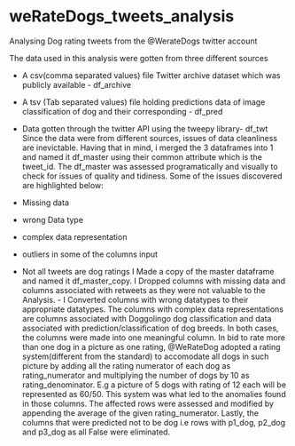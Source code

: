 # weRateDogs_tweets_analysis
Analysing Dog rating tweets from the @WerateDogs twitter account

The data used in this analysis were gotten from three different sources

- A csv(comma separated values) file Twitter archive dataset which was publicly available - df_archive  
- A tsv (Tab separated values) file holding predictions data of image classification of dog and their corresponding - df_pred 
- Data gotten through the twitter API using the tweepy library- df_twt  
Since the data were from different sources, issues of data cleanliness are inevictable. Having that in mind, i merged the 3 dataframes into 1 and named it df_master using their common attribute which is the tweet_id. The df_master was assessed programatically and visually to check for issues of quality and tidiness. Some of the issues discovered are highlighted below:

- Missing data
- wrong Data type
- complex data representation
- outliers in some of the columns input
- Not all tweets are dog ratings
I Made a copy of the master dataframe and named it df_master_copy.
I Dropped columns with missing data and columns associated with retweets as they were not valuable to the Analysis. - I Converted columns with wrong datatypes to their appropriate datatypes.
The columns with complex data representations are columns associated with Doggolingo dog classification and data associated with prediction/classification of dog breeds. In both cases, the columns were made into one meaningful column.
In bid to rate more than one dog in a picture as one rating, @WeRateDog adopted a rating system(different from the standard) to accomodate all dogs in such picture by adding all the rating numerator of each dog as rating_numerator and multiplying the number of dogs by 10 as rating_denominator. E.g a picture of 5 dogs with rating of 12 each will be represented as 60/50. This system was what led to the anomalies found in those columns. The affected rows were assessed and modified by appending the average of the given rating_numerator.
Lastly, the columns that were predicted not to be dog i.e rows with p1_dog, p2_dog and p3_dog as all False were eliminated.
